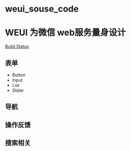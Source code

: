 # weui_souse_code

WEUI 为微信 web服务量身设计
===

[Build Status](https://travis-ci.org/Tencent/weui.svg?branch=master)

## 表单
- Button
- Input
- List
- Slider


## 导航

## 操作反馈

## 搜索相关